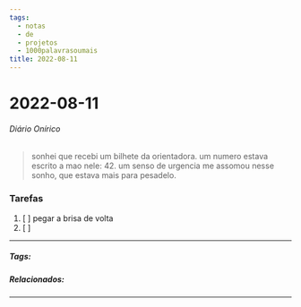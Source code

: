 ```yaml
---
tags:
  - notas
  - de
  - projetos
  - 1000palavrasoumais
title: 2022-08-11  
---
```


# 2022-08-11  

###### Diário Onírico

>sonhei que recebi um bilhete da orientadora. um numero estava escrito a mao nele: 42. um senso de urgencia me assomou nesse sonho, que estava mais para pesadelo.

### Tarefas

1. [ ] pegar a brisa de volta
2. [ ] 

---

##### Tags:

##### Relacionados: 

---

> 
